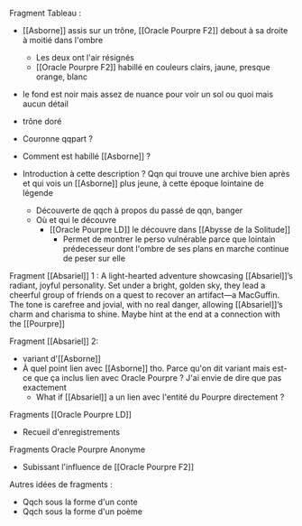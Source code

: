 Fragment Tableau :
- [[Asborne]] assis sur un trône, [[Oracle Pourpre F2]] debout à sa droite à moitié dans l'ombre
	- Les deux ont l'air résignés
	- [[Oracle Pourpre F2]] habillé en couleurs clairs, jaune, presque orange, blanc
- le fond est noir mais assez de nuance pour voir un sol ou quoi mais aucun détail
- trône doré

- Couronne qqpart ?
- Comment est habillé [[Asborne]] ?
- Introduction à cette description ? Qqn qui trouve une archive bien après et qui vois un [[Asborne]] plus jeune, à cette époque lointaine de légende
	- Découverte de qqch à propos du passé de qqn, banger
	- Où et qui le découvre
		- [[Oracle Pourpre LD]] le découvre dans [[Abysse de la Solitude]] 
			- Permet de montrer le perso vulnérable parce que lointain prédecesseur dont l'ombre de ses plans en marche continue de peser sur elle

Fragment [[Absariel]] 1 :
A light-hearted adventure showcasing [[Absariel]]’s radiant, joyful personality. Set under a bright, golden sky, they lead a cheerful group of friends on a quest to recover an artifact—a MacGuffin. The tone is carefree and jovial, with no real danger, allowing [[Absariel]]’s charm and charisma to shine. Maybe hint at the end at a connection with the [[Pourpre]]

Fragment [[Absariel]] 2:
- variant d'[[Asborne]]
- À quel point lien avec [[Asborne]] tho. Parce qu'on dit variant mais est-ce que ça inclus lien avec Oracle Pourpre ? J'ai envie de dire que pas exactement
	- What if [[Absariel]] a un lien avec l'entité du Pourpre directement ?

Fragments [[Oracle Pourpre LD]]
- Recueil d'enregistrements

Fragments Oracle Pourpre Anonyme
- Subissant l'influence de [[Oracle Pourpre F2]]

Autres idées de fragments :
- Qqch sous la forme d'un conte
- Qqch sous la forme d'un poème